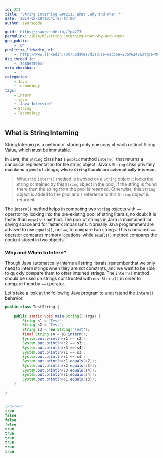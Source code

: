 ```yaml
---
id: 273
title: 'String Interning &#8211; What ,Why and When ?'
date: '2014-05-19T10:41:07-07:00'
author: saurzcode

guid: 'https://saurzcode.in//?p=273'
permalink: /2014/05/string-interning-what-why-and-when/
geo_public:
    - '0'
publicize_linkedin_url:
    - 'http://www.linkedin.com/updates?discuss=&scope=23596248&stype=M&topic=5874023215919042560&type=U&a=vDqJ'
dsq_thread_id:
    - '3280625904'
meta-checkbox:
    - ''
categories:
    - Java
    - Technology
tags:
    - Intern
    - java
    - 'Java Interview'
    - String
    - Technology
---
```


## What is String Interning

String Interning is a method of storing only one copy of each distinct String Value, which must be immutable.

In Java, the `String` class has a `public` method `intern()` that returns a canonical representation for the string object. Java's `String` class privately maintains a pool of strings, where `String` literals are automatically interned.

> When the `intern()` method is invoked on a `String` object it looks the string contained by this `String` object in the pool, if the string is found there then the string from the pool is returned. Otherwise, this `String` object is added to the pool and a reference to this `String` object is returned.

The `intern()` method helps in comparing two `String` objects with `==` operator by looking into the pre-existing pool of string literals, no doubt it is faster than `equals()` method. The pool of strings in Java is maintained for saving space and for faster comparisons. Normally Java programmers are advised to use `equals()`, not `==`, to compare two strings. This is because `==` operator compares memory locations, while `equals()` method compares the content stored in two objects.

### Why and When to Intern?

Though Java automatically interns all string literals, remember that we only need to intern strings when they are not constants, and we want to be able to quickly compare them to other interned strings. The `intern()` method should be used on strings constructed with `new String()` in order to compare them by `==` operator.

Let's take a look at the following Java program to understand the `intern()` behavior.

```java
public class TestString {
 
    public static void main(String[] args) {
        String s1 = "Test";
        String s2 = "Test";
        String s3 = new String("Test");
        final String s4 = s3.intern();
        System.out.println(s1 == s2);
        System.out.println(s2 == s3);
        System.out.println(s3 == s4);
        System.out.println(s1 == s3);
        System.out.println(s1 == s4);
        System.out.println(s1.equals(s2));
        System.out.println(s2.equals(s3));
        System.out.println(s3.equals(s4));
        System.out.println(s1.equals(s4));
        System.out.println(s1.equals(s3));
    }
 
}
 
 
//Output
true
false
false
false
true
true
true
true
true
true
```
